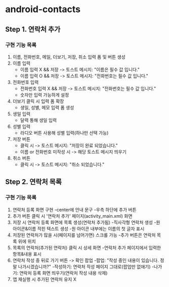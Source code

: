 # android-contacts

## Step 1. 연락처 추가
### 구현 기능 목록

1. 이름, 전화번호, 메일, 더보기, 저장, 취소 입력 폼 및 버튼 생성
2. 이름 입력
   - 이름 입력 X && 저장 -> 토스트 메시지: "이름은 필수 값 입니다."
   - 이름 입력 O && 저장 -> 토스트 메시지: "전화번호는 필수 값 입니다."
3. 전화번호 입력
   - 전화번호 입력 X && 저장 -> 토스트 메시지: "전화번호는 필수 값 입니다."
   - 숫자만 입력 가능하게 설정
4. 더보기 클릭 시 입력 폼 확장
   - 생일, 성별, 메모 입력 폼 생성
5. 생일 입력
   - 달력 통해 생일 입력
6. 성별 입력
   - 라디오 버튼 사용해 성별 입력(하나만 선택 가능)
7. 저장 버튼
   - 클릭 시 -> 토스트 메시지: "저장이 완료 되었습니다."
   - 이름 or 전화번호 미작성 시 -> 해당 토스트 메시지 띄우기
8. 취소 버튼
   - 클릭 시 -> 토스트 메시지: "취소 되었습니다."


## Step 2. 연락처 목록
### 구현 기능 목록

1. 연락처 등록 화면 구현
   -center에 안내 문구
   -우측 하단에 추가 버튼
2. 추가 버튼 클릭 시 '연락처 추가' 페이지(activity_main.xml) 화면
3. 저장 시 연락처 등록 화면에 목록 생성(연락처 추가됨)
   -직사각형 연락처 생성
   -원 아이콘&이름 적힌 텍스트 생성
   -원 아이콘 내부에는 이름의 첫 글자 표시
4. 저장된 연락처가 많을 시(페이지를 넘어가면) 스크롤 가능
   -추가 버튼은 연락처 목록 위에 위치
5. 목록의 연락처(추가된 연락처) 클릭 시 상세 화면
   -연락처 추가 페이지에서 입력한 항목&내용 표시
6. 연락처 작성 중 뒤로 가기 버튼 -> 확인 팝업
   -팝업: "작성 중인 내용이 있습니다. 정말 나가시겠습니까?"
   -작성하기: 연락처 작성 페이지 그대로(팝업만 없애기)
   -나가기: 연락처 등록 화면 띄우기(연락처 작성 내용 삭제)
7. 앱 재실행 시 추가된 연락처 유지 X